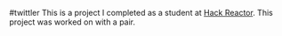 #twittler
This is a project I completed as a student at [Hack Reactor](http://hackreactor.com). This project was worked on with a pair.